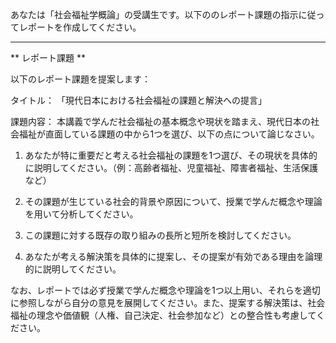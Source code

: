 あなたは「社会福祉学概論」の受講生です。以下ののレポート課題の指示に従ってレポートを作成してください。

---------------------------------------
** レポート課題 **

以下のレポート課題を提案します：

タイトル：
「現代日本における社会福祉の課題と解決への提言」

課題内容：
本講義で学んだ社会福祉の基本概念や現状を踏まえ、現代日本の社会福祉が直面している課題の中から1つを選び、以下の点について論じなさい。

1. あなたが特に重要だと考える社会福祉の課題を1つ選び、その現状を具体的に説明してください。（例：高齢者福祉、児童福祉、障害者福祉、生活保護など）

2. その課題が生じている社会的背景や原因について、授業で学んだ概念や理論を用いて分析してください。

3. この課題に対する既存の取り組みの長所と短所を検討してください。

4. あなたが考える解決策を具体的に提案し、その提案が有効である理由を論理的に説明してください。

なお、レポートでは必ず授業で学んだ概念や理論を1つ以上用い、それらを適切に参照しながら自分の意見を展開してください。また、提案する解決策は、社会福祉の理念や価値観（人権、自己決定、社会参加など）との整合性も考慮してください。